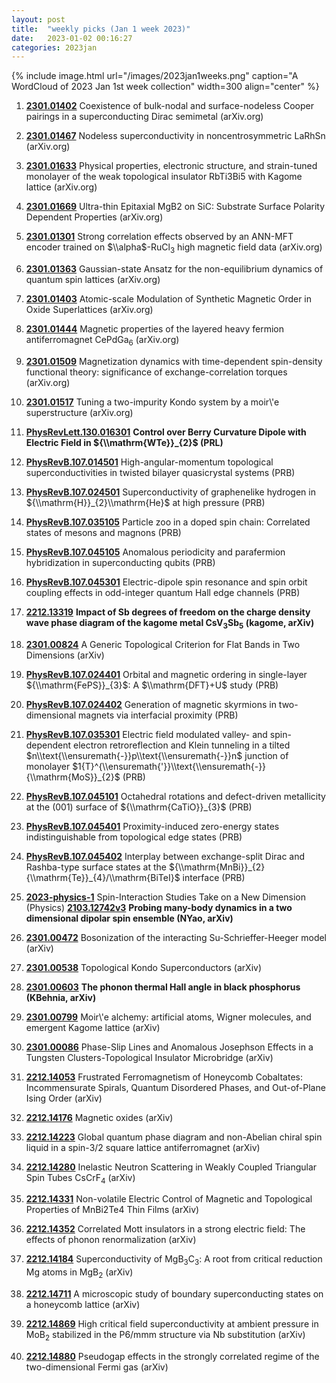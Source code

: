 ```yaml
---
layout: post
title:  "weekly picks (Jan 1 week 2023)"
date:   2023-01-02 00:16:27
categories: 2023jan
---
```


{% include image.html url="/images/2023jan1weeks.png" caption="A WordCloud of 2023 Jan 1st week collection" width=300 align="center" %}



1. **[2301.01402](http://arxiv.org/abs/2301.01402)** Coexistence of bulk-nodal and surface-nodeless Cooper pairings in a superconducting Dirac semimetal (arXiv.org)

1. **[2301.01467](http://arxiv.org/abs/2301.01467)** Nodeless superconductivity in noncentrosymmetric LaRhSn (arXiv.org)

1. **[2301.01633](http://arxiv.org/abs/2301.01633)** Physical properties, electronic structure, and strain-tuned monolayer of the weak topological insulator RbTi3Bi5 with Kagome lattice (arXiv.org)

1. **[2301.01669](http://arxiv.org/abs/2301.01669)** Ultra-thin Epitaxial MgB2 on SiC: Substrate Surface Polarity Dependent Properties (arXiv.org)

1. **[2301.01301](http://arxiv.org/abs/2301.01301)** Strong correlation effects observed by an ANN-MFT encoder trained on $\\alpha$-RuCl$_3$ high magnetic field data (arXiv.org)

1. **[2301.01363](http://arxiv.org/abs/2301.01363)** Gaussian-state Ansatz for the non-equilibrium dynamics of quantum spin lattices (arXiv.org)

1. **[2301.01403](http://arxiv.org/abs/2301.01403)** Atomic-scale Modulation of Synthetic Magnetic Order in Oxide Superlattices (arXiv.org)

1. **[2301.01444](http://arxiv.org/abs/2301.01444)** Magnetic properties of the layered heavy fermion antiferromagnet CePdGa$_6$ (arXiv.org)

1. **[2301.01509](http://arxiv.org/abs/2301.01509)** Magnetization dynamics with time-dependent spin-density functional theory: significance of exchange-correlation torques (arXiv.org)

1. **[2301.01517](http://arxiv.org/abs/2301.01517)** Tuning a two-impurity Kondo system by a moir\\'e superstructure (arXiv.org)

1. **[PhysRevLett.130.016301](https://link.aps.org/doi/10.1103/PhysRevLett.130.016301)** **Control over Berry Curvature Dipole with Electric Field in ${\\mathrm{WTe}}_{2}$ (PRL)**

1. **[PhysRevB.107.014501](https://link.aps.org/doi/10.1103/PhysRevB.107.014501)** High-angular-momentum topological superconductivities in twisted bilayer quasicrystal systems (PRB)

1. **[PhysRevB.107.024501](https://link.aps.org/doi/10.1103/PhysRevB.107.024501)** Superconductivity of graphenelike hydrogen in ${\\mathrm{H}}_{2}\\mathrm{He}$ at high pressure (PRB)

1. **[PhysRevB.107.035105](https://link.aps.org/doi/10.1103/PhysRevB.107.035105)** Particle zoo in a doped spin chain: Correlated states of mesons and magnons (PRB)

1. **[PhysRevB.107.045105](https://link.aps.org/doi/10.1103/PhysRevB.107.045105)** Anomalous periodicity and parafermion hybridization in superconducting qubits (PRB)

1. **[PhysRevB.107.045301](https://link.aps.org/doi/10.1103/PhysRevB.107.045301)** Electric-dipole spin resonance and spin orbit coupling effects in odd-integer quantum Hall edge channels (PRB)




1. **[2212.13319](http://arxiv.org/abs/2212.13319)** **Impact of Sb degrees of freedom on the charge density wave phase diagram of the kagome metal CsV$_3$Sb$_5$ (kagome, arXiv)**

1. **[2301.00824](http://arxiv.org/abs/2301.00824)** A Generic Topological Criterion for Flat Bands in Two Dimensions (arXiv)




1. **[PhysRevB.107.024401](https://link.aps.org/doi/10.1103/PhysRevB.107.024401)** Orbital and magnetic ordering in single-layer ${\\mathrm{FePS}}_{3}$: A $\\mathrm{DFT}+U$ study (PRB)

1. **[PhysRevB.107.024402](https://link.aps.org/doi/10.1103/PhysRevB.107.024402)** Generation of magnetic skyrmions in two-dimensional magnets via interfacial proximity (PRB)

1. **[PhysRevB.107.035301](https://link.aps.org/doi/10.1103/PhysRevB.107.035301)** Electric field modulated valley- and spin-dependent electron retroreflection and Klein tunneling in a tilted $n\\text{\\ensuremath{-}}p\\text{\\ensuremath{-}}n$ junction of monolayer $1{T}^{\\ensuremath{'}}\\text{\\ensuremath{-}}{\\mathrm{MoS}}_{2}$ (PRB)

1. **[PhysRevB.107.045101](https://link.aps.org/doi/10.1103/PhysRevB.107.045101)** Octahedral rotations and defect-driven metallicity at the (001) surface of ${\\mathrm{CaTiO}}_{3}$ (PRB)

1. **[PhysRevB.107.045401](https://link.aps.org/doi/10.1103/PhysRevB.107.045401)** Proximity-induced zero-energy states indistinguishable from topological edge states (PRB)

1. **[PhysRevB.107.045402](https://link.aps.org/doi/10.1103/PhysRevB.107.045402)** Interplay between exchange-split Dirac and Rashba-type surface states at the ${\\mathrm{MnBi}}_{2}{\\mathrm{Te}}_{4}/\\mathrm{BiTeI}$ interface (PRB)

1. **[2023-physics-1](https://physics.aps.org/articles/v16/1)** Spin-Interaction Studies Take on a New Dimension (Physics) **[2103.12742v3](https://arxiv.org/abs/2103.12742v3)** **Probing many-body dynamics in a two dimensional dipolar spin ensemble (NYao, arXiv)**




1. **[2301.00472](http://arxiv.org/abs/2301.00472)** Bosonization of the interacting Su-Schrieffer-Heeger model (arXiv)

1. **[2301.00538](http://arxiv.org/abs/2301.00538)** Topological Kondo Superconductors (arXiv)

1. **[2301.00603](http://arxiv.org/abs/2301.00603)** **The phonon thermal Hall angle in black phosphorus (KBehnia, arXiv)**

1. **[2301.00799](http://arxiv.org/abs/2301.00799)** Moir\\'e alchemy: artificial atoms, Wigner molecules, and emergent Kagome lattice (arXiv)

1. **[2301.00086](http://arxiv.org/abs/2301.00086)** Phase-Slip Lines and Anomalous Josephson Effects in a Tungsten Clusters-Topological Insulator Microbridge (arXiv)



1. **[2212.14053](http://arxiv.org/abs/2212.14053)** Frustrated Ferromagnetism of Honeycomb Cobaltates: Incommensurate Spirals, Quantum Disordered Phases, and Out-of-Plane Ising Order (arXiv)

1. **[2212.14176](http://arxiv.org/abs/2212.14176)** Magnetic oxides (arXiv)

1. **[2212.14223](http://arxiv.org/abs/2212.14223)** Global quantum phase diagram and non-Abelian chiral spin liquid in a spin-3/2 square lattice antiferromagnet (arXiv)

1. **[2212.14280](http://arxiv.org/abs/2212.14280)** Inelastic Neutron Scattering in Weakly Coupled Triangular Spin Tubes CsCrF$_4$ (arXiv)

1. **[2212.14331](http://arxiv.org/abs/2212.14331)** Non-volatile Electric Control of Magnetic and Topological Properties of MnBi2Te4 Thin Films (arXiv)

1. **[2212.14352](http://arxiv.org/abs/2212.14352)** Correlated Mott insulators in a strong electric field: The effects of phonon renormalization (arXiv)

1. **[2212.14184](http://arxiv.org/abs/2212.14184)** Superconductivity of MgB$_3$C$_3$: A root from critical reduction Mg atoms in MgB$_2$ (arXiv)

1. **[2212.14711](http://arxiv.org/abs/2212.14711)** A microscopic study of boundary superconducting states on a honeycomb lattice (arXiv)

1. **[2212.14869](http://arxiv.org/abs/2212.14869)** High critical field superconductivity at ambient pressure in MoB$_2$ stabilized in the P6/mmm structure via Nb substitution (arXiv)

1. **[2212.14880](http://arxiv.org/abs/2212.14880)** Pseudogap effects in the strongly correlated regime of the two-dimensional Fermi gas (arXiv)
